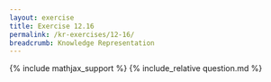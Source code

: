 ```yaml
---
layout: exercise
title: Exercise 12.16
permalink: /kr-exercises/12-16/
breadcrumb: Knowledge Representation
---
```


{% include mathjax_support %}
{% include_relative question.md %}
